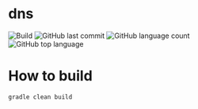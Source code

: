 # dns
![Build](https://github.com/trevorism/dns/actions/workflows/deploy.yml/badge.svg)
![GitHub last commit](https://img.shields.io/github/last-commit/trevorism/dns)
![GitHub language count](https://img.shields.io/github/languages/count/trevorism/dns)
![GitHub top language](https://img.shields.io/github/languages/top/trevorism/dns)

# How to build
`gradle clean build`